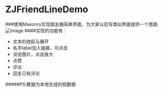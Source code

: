 # ZJFriendLineDemo
###使用Masonry实现朋友圈简单界面，为大家以后写类似界面提供一个思路
![image](https://github.com/coderZhou10496/ZJFriendLineDemo/blob/master/编辑.gif)
####实现的功能有：
* 文本的收起与展开<br>
* 名字label加入链接，可点击<br>
* 浏览图片，点击放大<br>
* 点赞<br>
* 评论<br>
* 回复已有评论<br>

#####PS:数据为本地生成的假数据
